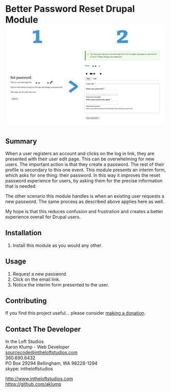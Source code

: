 # Better Password Reset Drupal Module![Better Pw Reset](help/images/better-pw-reset.png)

## Summary

When a user registers an account and clicks on the log in link, they are presented with their user edit page.  This can be overwhelming for new users.  The important action is that they create a password.  The rest of their profile is secondary to this one event.  This module presents an interim form, which asks for one thing: their password.  In this way it improves the reset password experience for users, by asking them for the precise information that is needed.

The other scenario this module handles is when an existing user requests a new password.  The same process as described above applies here as well.

My hope is that this reduces confusion and frustration and creates a better experience overall for Drupal users.

## Installation

1. Install this module as you would any other.

## Usage

1. Request a new password.
1. Click on the email link.
1. Notice the interim form presented to the user.

## Contributing

If you find this project useful... please consider [making a donation](https://www.paypal.com/cgi-bin/webscr?cmd=_s-xclick&hosted_button_id=4E5KZHDQCEUV8&item_name=Gratitude%20for%20aklump%2Fbetter_pw_reset).

## Contact The Developer

In the Loft Studios  
Aaron Klump - Web Developer  
sourcecode@intheloftstudios.com  
360.690.6432  
PO Box 29294 Bellingham, WA 98228-1294  
skype: intheloftstudios  

<http://www.intheloftstudios.com>  
<https://github.com/aklump>  
